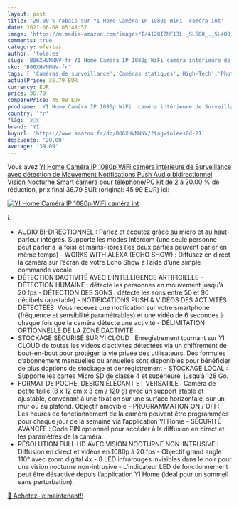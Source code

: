 ```yaml
---
layout: post
title: '20.00 % rabais sur YI Home Caméra IP 1080p WiFi  caméra int'
date: 2021-06-08 05:48:57
image: 'https://m.media-amazon.com/images/I/4128IZMF13L._SL500_._SL400_.jpg'
comments: true
category: ofertas
author: 'tole.es'
slug: 'B06XHVNNNV-fr YI Home Caméra IP 1080p WiFi caméra intérieure de...'
sku: 'B06XHVNNNV-fr'
tags: [ 'Caméras de surveillance','Caméras statiques','High-Tech','Photo et caméscopes','yi', ]
actualPrice: 36.79 EUR
currency: EUR
price: 36.79
comparePrice: 45.99 EUR
prodname: 'YI Home Caméra IP 1080p WiFi  caméra intérieure de Surveillance avec détection de Mouvement  Notifications Push  Audio bidirectionnel  Vision Nocturne  Smart caméra pour téléphone/PC  kit de 2'
country: 'fr'
flag: '🇫🇷'
brand: 'YI'
buyurl: 'https://www.amazon.fr/dp/B06XHVNNNV/?tag=tolees0d-21'
descuento: '20.00'
average: '39.09'
---
```


Vous avez [YI Home Caméra IP 1080p WiFi  caméra intérieure de Surveillance avec détection de Mouvement  Notifications Push  Audio bidirectionnel  Vision Nocturne  Smart caméra pour téléphone/PC  kit de 2](https://www.amazon.fr/dp/B06XHVNNNV/?tag=tolees0d-21)  à  20.00 % de réduction, prix final  36.79 EUR (original: 45.99 EUR) ici:

[![YI Home Caméra IP 1080p WiFi  caméra int](https://m.media-amazon.com/images/I/4128IZMF13L._SL500_._SL400_.jpg)](https://www.amazon.fr/dp/B06XHVNNNV/?tag=tolees0d-21)

ℹ️:

- AUDIO BI-DIRECTIONNEL : Parlez et écoutez grâce au micro et au haut-parleur intégrés. Supporte les modes Intercom (une seule personne peut parler à la fois) et mains-libres (les deux parties peuvent parler en même temps) - WORKS WITH ALEXA (ECHO SHOW) : Diffusez en direct la caméra sur l’écran de votre Echo Show à l’aide d’une simple commande vocale.
- DÉTECTION DACTIVITÉ AVEC L’INTELLIGENCE ARTIFICIELLE - DÉTECTION HUMAINE : détecte les personnes en mouvement jusqu’à 20 fps - DÉTECTION DES SONS : détecte les sons entre 50 et 90 décibels (ajustable) - NOTIFICATIONS PUSH & VIDÉOS DES ACTIVITÉS DÉTECTÉES: Vous recevez une notification sur votre smartphone (fréquence et sensibilité paramétrables) et une vidéo de 6 secondes à chaque fois que la caméra détecte une activité - DÉLIMITATION OPTIONNELLE DE LA ZONE DACTIVITÉ
- STOCKAGE SÉCURISÉ SUR YI CLOUD : Enregistrement tournant sur YI CLOUD de toutes les vidéos d’activités détectées via un chiffrement de bout-en-bout pour protéger la vie privée des utilisateurs. Des formules d’abonnement mensuelles ou annuelles sont disponibles pour bénéficier de plus doptions de stockage et denregistrement - STOCKAGE LOCAL : Supporte les cartes Micro SD de classe 4 et supérieure, jusqu’à 128 Go.
- FORMAT DE POCHE, DESIGN ÉLÉGANT ET VERSATILE : Caméra de petite taille (8 x 12 cm x 3 cm / 120 g) avec un support stable et ajustable, convenant à une fixation sur une surface horizontale, sur un mur ou au plafond. Objectif amovible - PROGRAMMATION ON / OFF: Les heures de fonctionnement de la caméra peuvent être programmées pour chaque jour de la semaine via l’application YI Home - SÉCURITÉ AVANCÉE : Code PIN optionnel pour accéder à la diffusion en direct et les paramètres de la caméra.
- RÉSOLUTION FULL HD AVEC VISION NOCTURNE NON-INTRUSIVE : Diffusion en direct et vidéos en 1080p à 20 fps - Objectif grand angle 110° avec zoom digital 4x - 8 LED infrarouges invisibles dans le noir pour une vision nocturne non-intrusive - L’indicateur LED de fonctionnement peut être désactivé depuis l’application YI Home (idéal pour un sommeil sans perturbation).

[🛒 Achetez-le maintenant!!](https://www.amazon.fr/dp/B06XHVNNNV/?tag=tolees0d-21)
